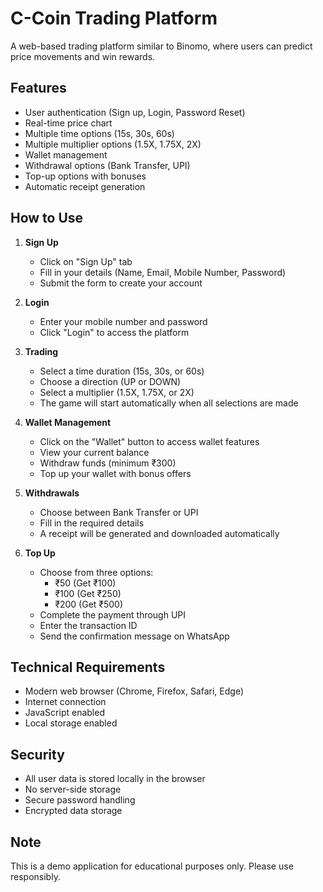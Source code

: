 # C-Coin Trading Platform

A web-based trading platform similar to Binomo, where users can predict price movements and win rewards.

## Features

- User authentication (Sign up, Login, Password Reset)
- Real-time price chart
- Multiple time options (15s, 30s, 60s)
- Multiple multiplier options (1.5X, 1.75X, 2X)
- Wallet management
- Withdrawal options (Bank Transfer, UPI)
- Top-up options with bonuses
- Automatic receipt generation

## How to Use

1. **Sign Up**
   - Click on "Sign Up" tab
   - Fill in your details (Name, Email, Mobile Number, Password)
   - Submit the form to create your account

2. **Login**
   - Enter your mobile number and password
   - Click "Login" to access the platform

3. **Trading**
   - Select a time duration (15s, 30s, or 60s)
   - Choose a direction (UP or DOWN)
   - Select a multiplier (1.5X, 1.75X, or 2X)
   - The game will start automatically when all selections are made

4. **Wallet Management**
   - Click on the "Wallet" button to access wallet features
   - View your current balance
   - Withdraw funds (minimum ₹300)
   - Top up your wallet with bonus offers

5. **Withdrawals**
   - Choose between Bank Transfer or UPI
   - Fill in the required details
   - A receipt will be generated and downloaded automatically

6. **Top Up**
   - Choose from three options:
     - ₹50 (Get ₹100)
     - ₹100 (Get ₹250)
     - ₹200 (Get ₹500)
   - Complete the payment through UPI
   - Enter the transaction ID
   - Send the confirmation message on WhatsApp

## Technical Requirements

- Modern web browser (Chrome, Firefox, Safari, Edge)
- Internet connection
- JavaScript enabled
- Local storage enabled

## Security

- All user data is stored locally in the browser
- No server-side storage
- Secure password handling
- Encrypted data storage

## Note

This is a demo application for educational purposes only. Please use responsibly. 